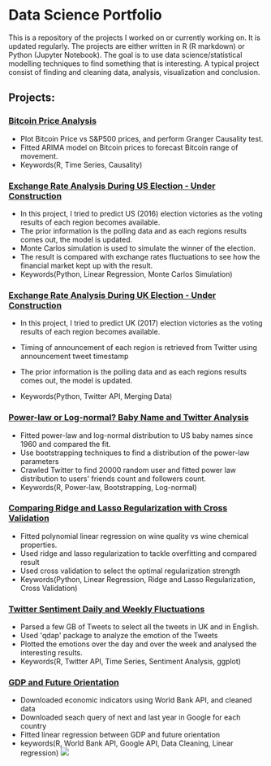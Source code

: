 # Data Science Portfolio

This is a repository of the projects I worked on or currently working on. It is updated regularly. The projects are either written in R (R markdown) or Python (Jupyter Notebook). The goal is to use data science/statistical modelling techniques to find something that is interesting. A typical project consist of finding and cleaning data, analysis, visualization and conclusion.

## Projects:

###  [Bitcoin Price Analysis](https://github.com/alexhuang1117/Data-Science-Portfolio/blob/master/Bitcoin_Analysis/Bitcoin_Analysis.md)
* Plot Bitcoin Price vs S&P500 prices, and perform Granger Causality test.
* Fitted ARIMA model on Bitcoin prices to forecast Bitcoin range of movement.
* Keywords(R, Time Series, Causality)


###  [Exchange Rate Analysis During US Election - Under Construction](https://github.com/alexhuang1117/Data-Science-Portfolio/blob/master/FX_Analysis_During_US_Election/main.ipynb)
* In this project, I tried to predict US (2016) election victories as the voting results of each region becomes available.
* The prior information is the polling data and as each regions results comes out, the model is updated.
* Monte Carlos simulation is used to simulate the winner of the election.
* The result is compared with exchange rates fluctuations to see how the financial market kept up with the result.
* Keywords(Python, Linear Regression, Monte Carlos Simulation)

###  [Exchange Rate Analysis During UK Election - Under Construction](https://github.com/alexhuang1117/Data-Science-Portfolio/blob/master/FX_Analysis_during_UK_Election/main.ipynb)
* In this project, I tried to predict UK (2017) election victories as the voting results of each region becomes available.
* Timing of announcement of each region is retrieved from Twitter using announcement tweet timestamp
* The prior information is the polling data and as each regions results comes out, the model is updated.

* Keywords(Python, Twitter API, Merging Data)


###  [Power-law or Log-normal? Baby Name and Twitter Analysis](https://github.com/alexhuang1117/Data-Science-Portfolio/blob/master/Power_Law_vs_Lognormal_US_Babynames/Power_Law_vs_Lognormal_US_Babynames.md)
* Fitted power-law and log-normal distribution to US baby names since 1960 and compared the fit.
* Use bootstrapping techniques to find a distribution of the power-law parameters
* Crawled Twitter to find 20000 random user and fitted power law distribution to users' friends count and followers count.
* Keywords(R, Power-law, Bootstrapping, Log-normal)
  
  
### [Comparing Ridge and Lasso Regularization with Cross Validation](https://github.com/alexhuang1117/Data-Science-Portfolio/blob/master/Ridge_Lasso_CV_Comparison/main.ipynb)
* Fitted polynomial linear regression on wine quality vs wine chemical properties.
* Used ridge and lasso regularization to tackle overfitting and compared result
* Used cross validation to select the optimal regularization strength
* Keywords(Python, Linear Regression, Ridge and Lasso Regularization, Cross Validation) 
 
 
### [Twitter Sentiment Daily and Weekly Fluctuations](https://github.com/alexhuang1117/Data-Science-Portfolio/blob/master/Twitter_Sentiement_Analysis/Twitter_sentiment_Analysis.md)
* Parsed a few GB of Tweets to select all the tweets in UK and in English.
* Used 'qdap' package to analyze the emotion of the Tweets
* Plotted the emotions over the day and over the week and analysed the interesting results.
* Keywords(R, Twitter API, Time Series, Sentiment Analysis, ggplot)
  
### [GDP and Future Orientation](https://github.com/alexhuang1117/Data-Science-Portfolio/blob/master/GDP%20and%20Future%20Orientation/GDP_and_Future_Orientation.md)
* Downloaded economic indicators using World Bank API, and cleaned data
* Downloaded seach query of next and last year in Google for each country
* Fitted linear regression between GDP and future orientation
* keywords(R, World Bank API, Google API, Data Cleaning, Linear regression)
![](https://github.com/alexhuang1117/Data-Science-Portfolio/blob/master/GDP%20and%20Future%20Orientation/GDP_and_Future_Orientation_files/figure-markdown_github-ascii_identifiers/unnamed-chunk-8-1.png)




